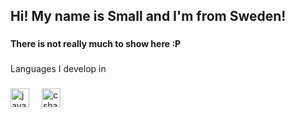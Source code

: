 <h2 align="left">Hi! My name is Small  and I'm from Sweden!</h2>

###



###

<h4 align="left">There is not really much to show here :P</h4>

###

<p align="left">Languages I develop in</p>

###

<div align="left">
  <img src="https://cdn.jsdelivr.net/gh/devicons/devicon/icons/java/java-original-wordmark.svg" height="30" alt="java logo"  />
  <img width="12" />
  <img src="https://cdn.jsdelivr.net/gh/devicons/devicon/icons/csharp/csharp-original.svg" height="30" alt="csharp logo"  />
</div>

###

